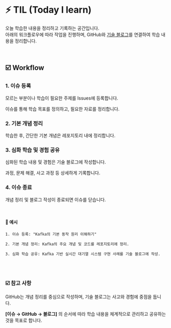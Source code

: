 # ⚡ TIL (Today I learn) 
오늘 학습한 내용을 정리하고 기록하는 공간입니다.   
아래의 워크플로우에 따라 작업을 진행하며, GitHub와 [기술 블로그](https://imwinnie.com/)를 연결하여 학습 내용을 정리합니다.  

<br>

## ☑️ Workflow

### 1. 이슈 등록
모르는 부분이나 학습이 필요한 주제를 Issues에 등록합니다.

이슈를 통해 학습 목표를 정의하고, 필요한 자료를 정리합니다.

### 2. 기본 개념 정리
학습한 후, 간단한 기본 개념은 레포지토리 내에 정리합니다.

### 3. 심화 학습 및 경험 공유
심화된 학습 내용 및 경험은 기술 블로그에 작성합니다.   

과정, 문제 해결, 사고 과정 등 상세하게 기록합니다.

### 4. 이슈 종료
개념 정리 및 블로그 작성이 종료되면 이슈를 닫습니다.

<br>

#### 🌟 예시
```
1. 이슈 등록: "Kafka의 기본 동작 원리 이해하기"

2. 기본 개념 정리: Kafka의 주요 개념 및 코드를 레포지토리에 정리.

3. 심화 학습 공유: Kafka 기반 실시간 대기열 시스템 구현 사례를 기술 블로그에 작성.  
```
<br><br>

### ☑️ 참고 사항

GitHub는 개념 정리를 중심으로 작성하며, 기술 블로그는 사고와 경험에 중점을 둡니다.

**[이슈 → GitHub → 블로그]** 의 순서에 따라 학습 내용을 체계적으로 관리하고 공유하는 것을 목표로 합니다.

